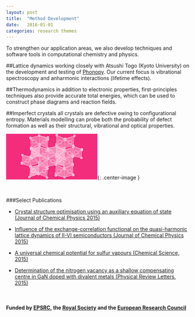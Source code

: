 ```yaml
---
layout: post
title:  "Method Development"
date:   2016-01-01 
categories: research themes
---
```


To strengthen our application areas, we also develop techniques and software tools in computational chemistry and physics. 

##Lattice dynamics
working closely with Atsushi Togo (Kyoto University) on the development and testing of [Phonopy](http://phonopy.sourceforge.net/). Our current focus is vibrational spectroscopy and anharmonic interactions (lifetime effects).

##Thermodynamics
in addition to electronic properties, first-principles techniques also provide accurate total energies, which can be used to construct phase diagrams and reaction fields. 

##Imperfect crystals 
all crystals are defective owing to configurational entropy. Materials modelling can probe both the probability of defect formation as well as their structural, vibrational and optical properties.

![](/gifs/defect.gif){: .center-image }

<br>

###Select Publications

- [Crystal structure optimisation using an auxiliary equation of state (Journal of Chemical Physics 2015)](http://dx.doi.org/10.1063/1.4934716)

- [Influence of the exchange-correlation functional on the quasi-harmonic lattice dynamics of II-VI semiconductors (Journal of Chemical Physics 2015)](http://dx.doi.org/10.1063/1.4928058)

- [A universal chemical potential for sulfur vapours (Chemical Science, 2015)](http://dx.doi.org/10.1039/c5sc03088a)

- [Determination of the nitrogen vacancy as a shallow compensating centre in GaN doped with divalent metals (Physical Review Letters, 2015)](http://dx.doi.org/10.1103/PhysRevLett.114.016405)

<br>

#### Funded by [EPSRC](http://gow.epsrc.ac.uk/NGBOViewPerson.aspx?PersonId=-250227), the [Royal Society](https://royalsociety.org/grants-schemes-awards/grants/university-research/) and the [European Research Council](https://erc.europa.eu/)